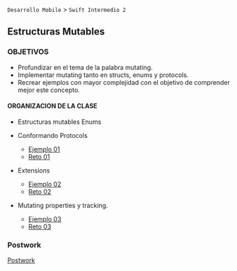 `Desarrollo Mobile` > `Swift Intermedio 2`

## Estructuras Mutables

### OBJETIVOS 

- Profundizar en el tema de la palabra mutating.
- Implementar mutating tanto en structs, enums y protocols.
- Recrear ejemplos con mayor complejidad con el objetivo de comprender mejor este concepto.

#### ORGANIZACION DE LA CLASE 

- Estructuras mutables Enums
- Conformando Protocols

	- [Ejemplo 01](Ejemplo-01)
	- [Reto 01](Reto-01)

- Extensions

	- [Ejemplo 02](Ejemplo-02)
	- [Reto 02](Reto-02)

- Mutating properties y tracking.

	- [Ejemplo 03](Ejemplo-03)
	- [Reto 03](Reto-03)

### Postwork 

[Postwork](Postwork)

